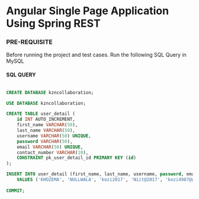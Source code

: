 # Angular Single Page Application Using Spring REST

### PRE-REQUISITE

Before running the project and test cases. Run the following SQL Query in MySQL

#### SQL QUERY

```SQL

CREATE DATABASE kzncollaboration;

USE DATABASE kzncollaboration;

CREATE TABLE user_detail (
	id INT AUTO_INCREMENT,
	first_name VARCHAR(50),
	last_name VARCHAR(50),
	username VARCHAR(50) UNIQUE,
	password VARCHAR(50),
	email VARCHAR(50) UNIQUE,
	contact_number VARCHAR(10),
	CONSTRAINT pk_user_detail_id PRIMARY KEY (id)	
);

INSERT INTO user_detail (first_name, last_name, username, password, email, contact_number)
	VALUES ('KHOZEMA', 'NULLWALA', 'kozi2017', 'Niit@2017', 'kozi4987@gmail.com', '9819000000');
	
COMMIT;

```
